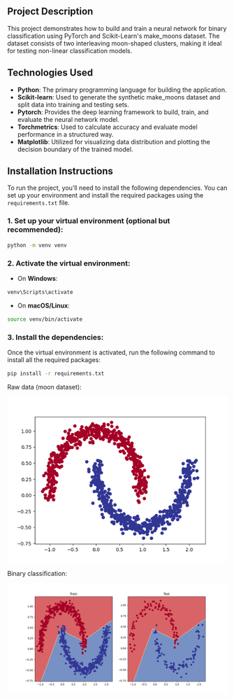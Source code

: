 ## **Project Description**

This project demonstrates how to build and train a neural network for binary classification using PyTorch and Scikit-Learn's make_moons dataset. The dataset consists of two interleaving moon-shaped clusters, making it ideal for testing non-linear classification models.
## **Technologies Used**

- **Python**:       The primary programming language for building the application.
- **Scikit-learn**: Used to generate the synthetic make_moons dataset and split data into training and testing sets.
- **Pytorch**:    Provides the deep learning framework to build, train, and evaluate the neural network model.
- **Torchmetrics**: Used to calculate accuracy and evaluate model performance in a structured way.
- **Matplotlib**: Utilized for visualizing data distribution and plotting the decision boundary of the trained model.

## **Installation Instructions**

To run the project, you’ll need to install the following dependencies. You can set up your environment and install the required packages using the `requirements.txt` file.

### 1. Set up your virtual environment (optional but recommended):

```bash
python -m venv venv
```

### 2. Activate the virtual environment:

- On **Windows**:
```bash
venv\Scripts\activate
```

- On **macOS/Linux**:
```bash
source venv/bin/activate
```
### 3. Install the dependencies:
Once the virtual environment is activated, run the following command to install all the required packages:
```bash
pip install -r requirements.txt
```
Raw data (moon dataset):

![Decision Boundary](images/raw_data.png)

Binary classification:

![Decision Boundary](images/nn_classification_result_trained_model.png)


